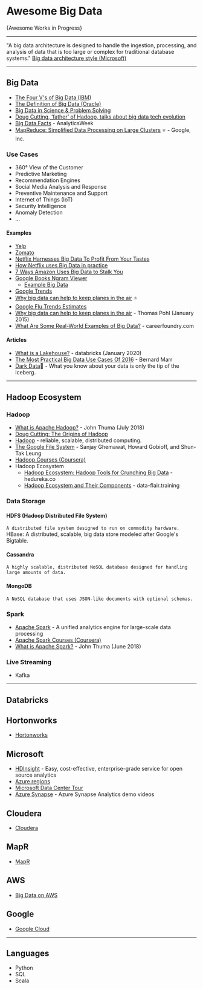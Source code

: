 # Awesome Big Data

{Awesome Works in Progress}

-----
"A big data architecture is designed to handle the ingestion, processing, and analysis of data that is too large or complex for traditional database systems." [Big data architecture style (Microsoft)](https://docs.microsoft.com/en-us/azure/architecture/guide/architecture-styles/big-data)


-----

## Big Data
* [The Four V's of Big Data (IBM)](https://www.ibmbigdatahub.com/infographic/four-vs-big-data)
* [The Definition of Big Data (Oracle)](https://www.oracle.com/big-data/guide/what-is-big-data.html)
* [Big Data in Science & Problem Solving](https://international-soil-radiocarbon-database.github.io/SOC-Hub/2018/06/27/Bigdata-Ag/)
* [Doug Cutting, ‘father’ of Hadoop, talks about big data tech evolution](https://www.computerweekly.com/news/450420002/Doug-Cutting-father-of-Hadoop-talks-about-big-data-tech-evolution)
* [Big Data Facts](https://analyticsweek.com/content/big-data-facts/) - AnalyticsWeek 
* [MapReduce: Simplified Data Processing on Large Clusters](https://static.googleusercontent.com/media/research.google.com/en//archive/mapreduce-osdi04.pdf) :star: - Google, Inc.

### Use Cases
* 360° View of the Customer
* Predictive Marketing
* Recommendation Engines
* Social Media Analysis and Response
* Preventive Maintenance and Support
* Internet of Things (IoT)
* Security Intelligence
* Anomaly Detection
* ...

#### Examples
* [Yelp](https://www.yelp.com/)
* [Zomato](https://www.zomato.com/)
* [Netflix Harnesses Big Data To Profit From Your Tastes](https://www.forbes.com/sites/jonmarkman/2019/02/25/netflix-harnesses-big-data-to-profit-from-your-tastes/)
* [How Netflix uses Big Data in practice](https://www.bernardmarr.com/default.asp?contentID=695)
* [7 Ways Amazon Uses Big Data to Stalk You](https://www.investopedia.com/articles/insights/090716/7-ways-amazon-uses-big-data-stalk-you-amzn.asp)
* [Google Books Ngram Viewer](https://books.google.com/ngrams/)
    * [Example Big Data](https://books.google.com/ngrams/graph?content=big+data&direct_url=t1%3B%2Cbig%20data%3B%2Cc0#t1%3B%2Cbig%20data%3B%2Cc0%26ref%3Dnajielkoto0)
* [Google Trends](https://trends.google.com/trends/explore)
* [Why big data can help to keep planes in the air](https://blogs.sap.com/2015/01/20/why-airlines-need-to-keep-planes-in-the-air/) :star:
* [Google Flu Trends Estimates](https://www.google.com/publicdata/explore?ds=z3bsqef7ki44ac_)
* [Why big data can help to keep planes in the air](https://blogs.sap.com/2015/01/20/why-airlines-need-to-keep-planes-in-the-air/) - Thomas Pohl (January 2015)
* [What Are Some Real-World Examples of Big Data?](https://careerfoundry.com/en/blog/data-analytics/big-data-examples/) - careerfoundry.com

#### Articles
* [What is a Lakehouse?](https://databricks.com/blog/2020/01/30/what-is-a-data-lakehouse.html) - databricks (January 2020)
* [The Most Practical Big Data Use Cases Of 2016](https://www.forbes.com/sites/bernardmarr/2016/08/25/the-most-practical-big-data-use-cases-of-2016/) - Bernard Marr
* [Dark Data](https://lucidworks.com/darkdata/)🗻 - What you know about your data is only the tip of the iceberg.

-----

## Hadoop Ecosystem 
### Hadoop
   * [What is Apache Hadoop?](https://medium.com/dataseries/fnu-for-non-unicorns-what-is-apache-hadoop-991230b704c) - John Thuma (July 2018)
   * [Doug Cutting: The Origins of Hadoop](https://www.youtube.com/watch?v=ebgXN7VaIZA)
   * [Hadoop](https://hadoop.apache.org/) - reliable, scalable, distributed computing.
   * [The Google File System](https://research.google/pubs/pub51/) - Sanjay Ghemawat, Howard Gobioff, and Shun-Tak Leung   
   * [Hadoop Courses (Coursera)](https://www.coursera.org/search?query=hadoop&)
   * Hadoop Ecosystem
      * [Hadoop Ecosystem: Hadoop Tools for Crunching Big Data](https://www.edureka.co/blog/hadoop-ecosystem) - hedureka.co
      * [Hadoop Ecosystem and Their Components](https://data-flair.training/blogs/hadoop-ecosystem-components/) - data-flair.training

### Data Storage
#### HDFS (Hadoop Distributed File System)
`A distributed file system designed to run on commodity hardware.`
HBase: A distributed, scalable, big data store modeled after Google's Bigtable.

#### Cassandra
`A highly scalable, distributed NoSQL database designed for handling large amounts of data.`

#### MongoDB
`A NoSQL database that uses JSON-like documents with optional schemas.`

### Spark
   * [Apache Spark](https://spark.apache.org/) - A unified analytics engine for large-scale data processing
   * [Apache Spark Courses (Coursera)](https://www.coursera.org/courses?query=apache%20spark) 
   * [What is Apache Spark?](https://medium.com/datadriveninvestor/fnu-for-non-unicorns-what-is-apache-spark-613667e98c67) - John Thuma (June 2018)

### Live Streaming
* Kafka
  
-----

## Databricks

## Hortonworks
   * [Hortonworks](https://hortonworks.com/)
## Microsoft
   * [HDInsight](https://azure.microsoft.com/en-in/services/hdinsight/?cdn=disable) - Easy, cost-effective, enterprise-grade service for open source analytics
   * [Azure regions](https://azure.microsoft.com/en-in/global-infrastructure/regions/)
   * [Microsoft Data Center Tour](https://www.youtube.com/watch?v=9VWA-7_-Pb0)
   * [Azure Synapse](https://azure.microsoft.com/en-us/services/synapse-analytics/video-demos/) - Azure Synapse Analytics demo videos
## Cloudera
   * [Cloudera](https://www.cloudera.com/)
## MapR
   * [MapR](https://mapr.com/)
## AWS
* [Big Data on AWS](https://aws.amazon.com/big-data/getting-started/)
## Google
* [Google Cloud](https://cloud.google.com/solutions/big-data/)




-----
## Languages
* Python
* SQL
* Scala
